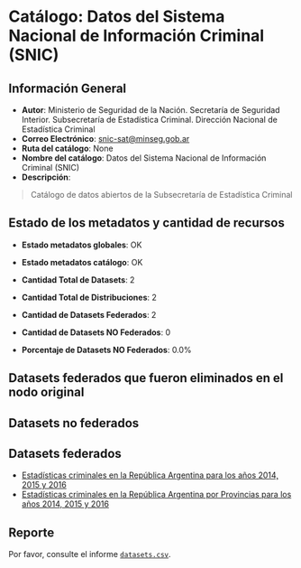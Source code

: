
# Catálogo: Datos del Sistema Nacional de Información Criminal (SNIC)

## Información General

- **Autor**: Ministerio de Seguridad de la Nación. Secretaría de Seguridad Interior. Subsecretaría de Estadística Criminal. Dirección Nacional de Estadística Criminal
- **Correo Electrónico**: snic-sat@minseg.gob.ar
- **Ruta del catálogo**: None
- **Nombre del catálogo**: Datos del Sistema Nacional de Información Criminal (SNIC)
- **Descripción**:

> Catálogo de datos abiertos de la Subsecretaría de Estadística Criminal

## Estado de los metadatos y cantidad de recursos

- **Estado metadatos globales**: OK
- **Estado metadatos catálogo**: OK
- **Cantidad Total de Datasets**: 2
- **Cantidad Total de Distribuciones**: 2

- **Cantidad de Datasets Federados**: 2
- **Cantidad de Datasets NO Federados**: 0
- **Porcentaje de Datasets NO Federados**: 0.0%

## Datasets federados que fueron eliminados en el nodo original



## Datasets no federados



## Datasets federados

- [Estadísticas criminales en la República Argentina para los años 2014, 2015 y 2016](https://estadisticascriminales.minseg.gob.ar/)
- [Estadísticas criminales en la República Argentina por Provincias para los años 2014, 2015 y 2016](https://estadisticascriminales.minseg.gob.ar/)

## Reporte

Por favor, consulte el informe [`datasets.csv`](datasets.csv).
